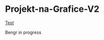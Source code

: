 # Projekt-na-Grafice-V2
[Test](https://pablomikes.github.io/Projekt-na-Grafice-V2/)
<p>Bengr in progress<p>
